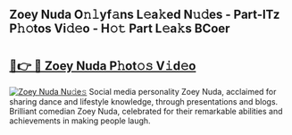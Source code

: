 ## Zoey Nuda O𝚗𝚕yf𝚊ns L𝚎a𝚔ed N𝚞𝚍es - Part-ITz P𝚑𝚘tos Vi𝚍𝚎o - H𝚘𝚝 Part L𝚎a𝚔s BCoer

# <h2><a href="http://kf51xg.oniu.top/?m=Zoey+Nuda">🔗👉 🔴 Zoey Nuda P𝚑ot𝚘𝚜 V𝚒d𝚎o</a></h2>

[![Zoey Nuda Nu𝚍e𝚜](https://i.imgur.com/0qMVB7G.gif)](http://kf51xg.oniu.top/?m=Zoey+Nuda)
Social media personality Zoey Nuda, acclaimed for sharing dance and lifestyle knowledge, through presentations and blogs. Brilliant comedian Zoey Nuda, celebrated for their remarkable abilities and achievements in making people laugh.  
